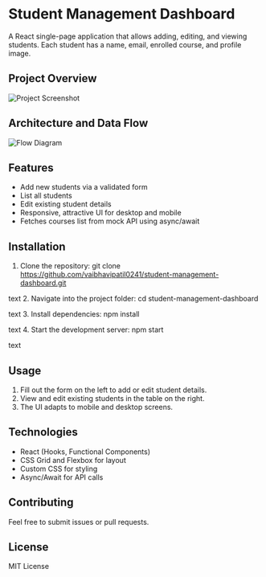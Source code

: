 # Student Management Dashboard

A React single-page application that allows adding, editing, and viewing students. Each student has a name, email, enrolled course, and profile image.

## Project Overview

![Project Screenshot](attached_image)

## Architecture and Data Flow

![Flow Diagram](generated_image:22)

## Features

- Add new students via a validated form
- List all students
- Edit existing student details
- Responsive, attractive UI for desktop and mobile
- Fetches courses list from mock API using async/await

## Installation

1. Clone the repository:
git clone https://github.com/vaibhavipatil0241/student-management-dashboard.git

text
2. Navigate into the project folder:
cd student-management-dashboard

text
3. Install dependencies:
npm install

text
4. Start the development server:
npm start

text

## Usage

1. Fill out the form on the left to add or edit student details.  
2. View and edit existing students in the table on the right.  
3. The UI adapts to mobile and desktop screens.

## Technologies

- React (Hooks, Functional Components)  
- CSS Grid and Flexbox for layout  
- Custom CSS for styling  
- Async/Await for API calls  

## Contributing

Feel free to submit issues or pull requests.

## License

MIT License
